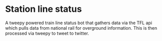 # Station line status
A tweepy powered train line status bot that gathers data via the TFL api which pulls data from national rail for overground information. This is then processed via tweepy to tweet to twitter.

